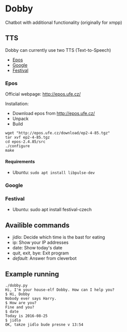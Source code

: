 # Dobby
Chatbot with additional functionality (originally for xmpp)

## TTS

Dobby can currently use two TTS (Text-to-Speech)

- [Epos](#epos)
- [Google](#google)
- [Festival](#festival)

### Epos

Official webpage: http://epos.ufe.cz/

Installation:
- Download epos from http://epos.ufe.cz/
- Unpack
- Build

```
wget "http://epos.ufe.cz/download/ep2-4-85.tgz"
tar xvf ep2-4-85.tgz
cd epos-2.4.85/src
./configure
make
```

#### Requirements

- Ubuntu: `sudo apt install libpulse-dev`

### Google

### Festival

- Ubuntu: sudo apt install festival-czech

## Availible commands

- jidlo: Decide which time is the bast for eating
- ip: Show your IP addresses
- date: Show today's date
- quit, exit, bye: Exit program
- _default_: Answer from cleverbot

## Example running
```
./dobby.py 
Hi, I'm your house-elf Dobby. How can I help you?
$ Hi, Dobby
Nobody ever says Harry.
$ How are you?
Fine and you?
$ date
Today is 2016-08-25
$ jidlo
OK, takze jidlo bude presne v 13:54
```
